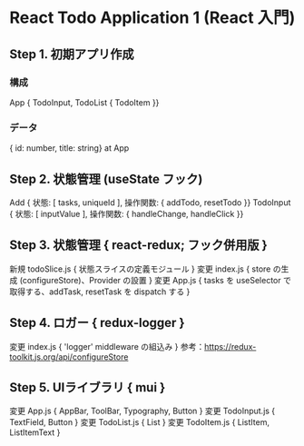 # React Todo Application 1 (React 入門)

## Step 1. 初期アプリ作成
### 構成
App { TodoInput, TodoList { TodoItem }}
### データ
{ id: number, title: string} at App

## Step 2. 状態管理 (useState フック)
Add { 状態: [ tasks, uniqueId ], 操作関数: { addTodo, resetTodo }}
TodoInput { 状態: [ inputValue ], 操作関数: { handleChange, handleClick }}

## Step 3. 状態管理 { react-redux; フック併用版 }
新規 todoSlice.js { 状態スライスの定義モジュール }
変更 index.js { store の生成 (configureStore)、Provider の設置 }
変更 App.js { tasks を useSelector で取得する、addTask, resetTask を dispatch する }

## Step 4. ロガー { redux-logger }
変更 index.js { 'logger' middleware の組込み }
参考：https://redux-toolkit.js.org/api/configureStore

## Step 5. UIライブラリ { mui }
変更 App.js { AppBar, ToolBar, Typography, Button }
変更 TodoInput.js { TextField, Button }
変更 TodoList.js { List }
変更 TodoItem.js { ListItem, ListItemText }
